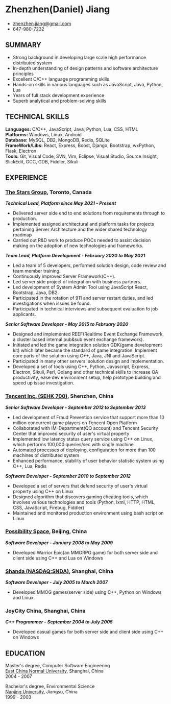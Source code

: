 ---
---
# Zhenzhen(Daniel) Jiang

 * <zhenzhen.jiang@gmail.com>
 * 647-980-7232

## SUMMARY
* Strong background in developing large scale high performance distributed system
* In-depth understanding of design patterns and software architecture principles
* Excellent C/C++ language programming skills
* Hands-on skills in various languages such as JavaScript, Java, Python, Lua
* Years of full stack development experience
* Superb analytical and problem-solving skills

## TECHNICAL SKILLS

**Languages:**
C/C++, JavaScript, Java, Python, Lua, CSS, HTML  
**Platforms:**
Windows, Linux, Android  
**Database:**
MySQL, DB2, MongoDB, Redis, SQLite  
**FrameWork/Libs:**
React, Express, Boost, Django, Bootstrap, wxPython, Flask, Electron   
**Tools:**
Git, Visual Code, SVN, Vim, Eclipse, Visual Studio, Source Insight, SlickEdit, GCC, GDB, Fiddler, Sikuli 

## EXPERIENCE

### [The Stars Group](https://www.starsgroup.com/), Toronto, Canada
_**Technical Lead, Platform since May 2021 – Present**_
* Delivered server side end to end solutions from requirements through to production.
* Implemented assigned architectural and platform tasks for projects pertaining Server Architecture and the wider shared technology roadmap
* Carried out R&D work to produce POCs needed to assist decision making on the adoption of new technologies and frameworks.

_**Team Lead, Platform Development - February 2020 to May 2021**_
* Led a team of 5 developers, performed solution design, code review and team member training.
* Continuously improved Server Framework(C++).
* Led server side project of integration with business partners.
* Led development of System Admin Tool using JavaScript React, Bootstrap, Java, DB2.
* Participated in the rotation of 911 and server restart duties, and led investigations when issues be found.
* Participated in technical interviews and subsequent evaluation fo job applicants.

_**Senior Software Developer - May 2015 to February 2020**_
* Designed and implemented REEF(Realtime Event Exchange Framework, a cluster based internal pub&sub event exchange framework).
* Initiated and led the game integration solution GDK(game development kit) which later became the standard of game integration. Implement core parts of the solution using C++, Java, JNI and JavaScript.
* Participated in many other servers' solution design and implementation.
* Developed a set of tools using C++, Python, Javascript, Express, Electron, Sikuli, Perl, Golang and other technical skills to increase QA productivity, ease dev environment setup, help prototype building and speed up issue investigation.  

### [Tencent Inc. (SEHK 700)](http://www.linkedin.com/company/tencent), Shenzhen, China
_**Senior Software Developer - September 2012 to September 2013**_  

* Led development of Fraud Prevention service that support more than 10 million concurrent game players on Tencent Open Platform
* Collaborated with IM-Department(QQ account) and Tencent Security Center that improved security of user's virtual property
* Implemented low latency status query service using C++ on Linux, which performs 100,000 queries/sec with single machine
* Automated processes of deploying, configuration for more than 100 machines of distributed system
* Enhanced performance, stability of user behavior statistic system using C++, Lua, Redis

_**Software Developer - September 2010 to September 2012**_  

* Developed a set of servers that defend security of  user's virtual property using C++ on Linux
* Designed algorithm that discovers gaming cheating tools, which involves various technologies and tools (Python, lxml, HTTP, HTML, CSS, JavaScript, Firebug, Fiddler)
* Maintained and monitored production environment using bash script on Linux

### [Possibility Space](http://www.linkedin.com/company/possibility-space), Beijing, China
_**Software Developer - January 2008 to May 2009**_  

* Developed Warrior Epic(an MMORPG game) for both server side and client side using C++ and Lua on Windows

### [Shanda (NASDAQ:SNDA)](http://www.shandagames.com/us-en/index.html), Shanghai, China
_**Software Developer - July 2005 to March 2007**_

* Developed MMOG games(server side) using C++, Python on Windows and Linux.
 
### JoyCity China, Shanghai, China
_**C++ Programmer - September 2004 to July 2005**_

* Developed casual games for both server side and client side using C++ on Windows  

## EDUCATION
Master's degree, Computer Software Engineering  
[East China Normal University](http://english.ecnu.edu.cn/), Shanghai, China  
2004 - 2007  

Bachelor's degree, Environmental Science  
[Nanjing University](http://www.nju.edu.cn/html/eng), Jiangsu, China  
1999 - 2003

